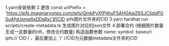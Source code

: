 1.yarn安装依赖
2.更改  const uriPrefix = 'https://ipfs.imaginaryones.com/ipfs/QmbPyXfPjthuFSAHGAaiZ6SJC5dqPGSuAfgUpme6sDDaRx/'的CID  ipfs图片文件夹的CID
3.yarn hardhat run scripts/create-metadata.ts 生成图片对应的json文件
4.部署合约 (根据图片数量生成一定数量的nft，修改合约数量)
  构造函数参数 name: 
               symbol: 
               baseuri:   ipfs:// CID /   ，最后要加上 '/'        //CID为元数据metadata文件夹的CID
